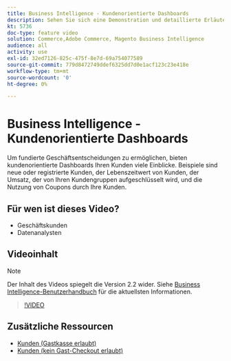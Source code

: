 ```yaml
---
title: Business Intelligence - Kundenorientierte Dashboards
description: Sehen Sie sich eine Demonstration und detaillierte Erläuterung der kundenorientierten Dashboards an.
kt: 5736
doc-type: feature video
solution: Commerce,Adobe Commerce, Magento Business Intelligence
audience: all
activity: use
exl-id: 32ed7126-825c-475f-8e7d-69a754077589
source-git-commit: 779d8472749ddef6325dd7d0e1acf123c23e418e
workflow-type: tm+mt
source-wordcount: '0'
ht-degree: 0%

---
```


# Business Intelligence - Kundenorientierte Dashboards

Um fundierte Geschäftsentscheidungen zu ermöglichen, bieten kundenorientierte Dashboards Ihren Kunden viele Einblicke. Beispiele sind neue oder registrierte Kunden, der Lebenszeitwert von Kunden, der Umsatz, der von Ihren Kundengruppen aufgeschlüsselt wird, und die Nutzung von Coupons durch Ihre Kunden.

## Für wen ist dieses Video?

- Geschäftskunden
- Datenanalysten

## Videoinhalt

>[!NOTE]
>
>Der Inhalt des Videos spiegelt die Version 2.2 wider. Siehe [Business Intelligence-Benutzerhandbuch](https://docs.magento.com/mbi/) für die aktuellsten Informationen.

>[!VIDEO](https://video.tv.adobe.com/v/35990?quality=12&learn=on)

## Zusätzliche Ressourcen

- [Kunden (Gastkasse erlaubt)](https://docs.magento.com/mbi/data-user/dashboards/dashboards-pro.html#customers-guest-checkout-allowed)
- [Kunden (kein Gast-Checkout erlaubt)](https://docs.magento.com/mbi/data-user/dashboards/dashboards-pro.html#customers-no-guest-checkout-allowed)
